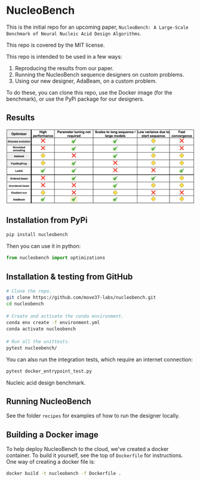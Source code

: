 # NucleoBench

This is the initial repo for an upcoming paper, `NucleoBench: A Large-Scale Benchmark of Neural Nucleic Acid Design Algorithms`.

This repo is covered by the MIT license.

This repo is intended to be used in a few ways:

1. Reproducing the results from our paper.
1. Running the NucleoBench sequence designers on custom problems.
1. Using our new designer, AdaBeam, on a custom problem.

To do these, you can clone this repo, use the Docker image (for the benchmark), or use the PyPi package for our designers.

## Results

![Summary of results.](https://github.com/move37-labs/nucleobench/blob/main/assets/images/results_summary.png)

## Installation from PyPi

```bash
pip install nucleobench
```

Then you can use it in python:
```python
from nucleobench import optimizations


```

## Installation & testing from GitHub

```bash
# Clone the repo.
git clone https://github.com/move37-labs/nucleobench.git
cd nucleobench

# Create and activate the conda environment.
conda env create -f environment.yml
conda activate nucleobench

# Run all the unittests.
pytest nucleobench/
```

You can also run the integration tests, which require an internet connection:

```bash
pytest docker_entrypoint_test.py
```

Nucleic acid design benchmark.

## Running NucleoBench

See the folder `recipes` for examples of how to run the designer locally.

## Building a Docker image

To help deploy NucleoBench to the cloud, we've created a docker container. To build it yourself, see the top of `Dockerfile` for instructions. One way of creating a docker file is:

```bash
docker build -t nucleobench -f Dockerfile .
```